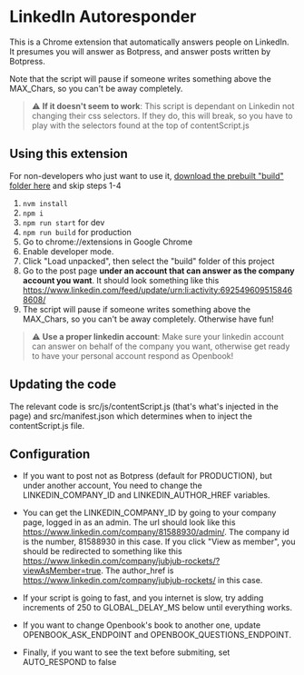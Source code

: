 # LinkedIn Autoresponder 

This is a Chrome extension that automatically answers people on LinkedIn. 
It presumes you will answer as Botpress, and answer posts written by Botpress. 

Note that the script will pause if someone writes something above the MAX_Chars, so you can't be away completely.

> :warning: **If it doesn't seem to work**: This script is dependant on Linkedin not changing their css selectors. If they do, this will break, so you have to play with the selectors found at the top of contentScript.js

## Using this extension

For non-developers who just want to use it, [download the prebuilt "build" folder here](https://github.com/ptrckbp/linkedin-autoresponder/releases/download/release/build.zip) and skip steps 1-4

1. `nvm install`
2. `npm i`
3. `npm run start` for dev
4. `npm run build` for production
5. Go to chrome://extensions in Google Chrome
6. Enable developer mode.
7. Click "Load unpacked", then select the "build" folder of this project
8. Go to the post page **under an account that can answer as the company account you want**. It should look something like this https://www.linkedin.com/feed/update/urn:li:activity:6925496095158468608/ 
9. The script will pause if someone writes something above the MAX_Chars, so you can't be away completely. Otherwise have fun!

> :warning: **Use a proper linkedin account**: Make sure your linkedin account can answer on behalf of the company you want, otherwise get ready to have your personal account respond as Openbook!

## Updating the code
The relevant code is src/js/contentScript.js (that's what's injected in the page) and src/manifest.json which determines when to inject the contentScript.js file.

## Configuration 
- If you want to post not as Botpress (default for PRODUCTION), but under another account, You need to change the LINKEDIN_COMPANY_ID and LINKEDIN_AUTHOR_HREF variables. 

- You can get the LINKEDIN_COMPANY_ID by going to your company page, logged in as an admin. 
The url should look like this https://www.linkedin.com/company/81588930/admin/. The company id is the number, 81588930 in this case. If you click "View as member", you should be redirected to something like this https://www.linkedin.com/company/jubjub-rockets/?viewAsMember=true. The author_href is https://www.linkedin.com/company/jubjub-rockets/ in this case.

- If your script is going to fast, and you internet is slow, try adding increments of 250 to GLOBAL_DELAY_MS below until everything works.

- If you want to change Openbook's book to another one, update OPENBOOK_ASK_ENDPOINT and OPENBOOK_QUESTIONS_ENDPOINT.

- Finally, if you want to see the text before submiting, set AUTO_RESPOND to false
